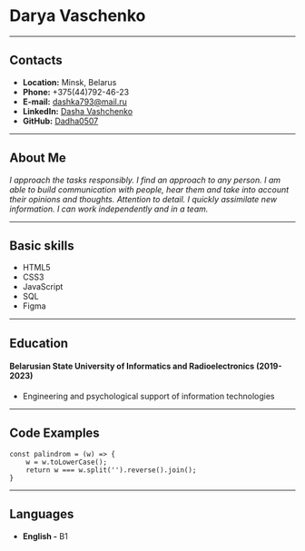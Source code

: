 # Darya Vaschenko
***
## Contacts
- __Location:__ Minsk, Belarus
- __Phone:__ +375(44)792-46-23
- __E-mail:__ [dashka793@mail.ru](https://mail.ru/)
- __LinkedIn:__ [Dasha Vashchenko](https://www.linkedin.com/in/dasha-vashchenko/)
- __GitHub:__ [Dadha0507](https://github.com/Dasha0507)
***
## About Me
_I approach the tasks responsibly. I find an approach to any person. I am able to build communication with people, hear them and take into account their opinions and thoughts. Attention to detail. I quickly assimilate new information. I can work independently and in a team._
***
## Basic skills
- HTML5
- CSS3
- JavaScript
- SQL
- Figma
***
## Education
#### __Belarusian State University of Informatics and Radioelectronics (2019-2023)__
   - Engineering and psychological support of information technologies
***
## Code Examples
```
const palindrom = (w) => {
    w = w.toLowerCase();
    return w === w.split('').reverse().join();
}
```
***
## Languages
- __English -__ B1
